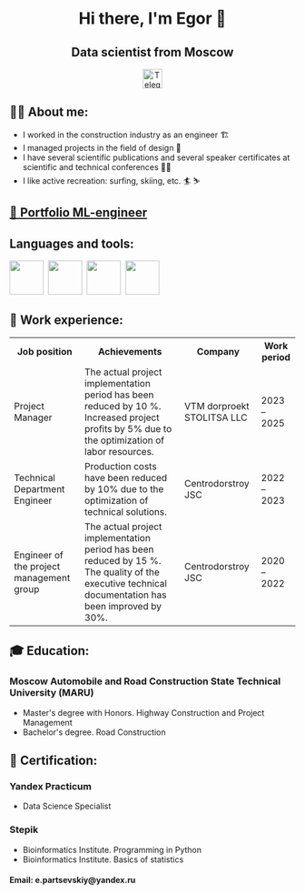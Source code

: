 <div id='header' align='center'>
  <h1> Hi there, I'm Egor &#128075; </h1>
    <h2> Data scientist from Moscow </h2>
</div>

<div id='socials' align='center'>
  <a href='https://t.me/gektor_ed'>
    <img src='https://user-images.githubusercontent.com/49933115/139837223-bf23d3a9-4638-4e17-994a-ac8678d5f517.png' alt='Telegram' width='34' height='34'>
  </a>
</div>

<div id='about_me'>
  <h2> &#128104;&#8205;&#128188; About me:</h2>
<ul>
  <li> I worked in the construction industry as an engineer 🏗 </li>
  <li> I managed projects in the field of design 📝 </li>
  <li> I have several scientific publications and several speaker certificates at scientific and technical conferences 🧑‍🔬 </li>
  <li> I like active recreation: surfing, skiing, etc. 🏄 ⛷️ </li>
</ul>
</div>

<div id='porfolio'>
  <a href='https://github.com/EPartsevskiy/Portfolio'>
  <h2> 📁 Portfolio ML-engineer </h2>
  </a>
</div>
    
<div id='tools'>
  <h2> Languages and tools:</h2>
    <img src='https://cdn.jsdelivr.net/gh/devicons/devicon@latest/icons/python/python-original.svg' width='60' height='60'/>&nbsp;
    <img src='https://cdn.jsdelivr.net/gh/devicons/devicon@latest/icons/postgresql/postgresql-original.svg' width='60' height='60'/>&nbsp;
    <img src='https://cdn.jsdelivr.net/gh/devicons/devicon@latest/icons/jupyter/jupyter-original.svg' width='60' height='60'/>&nbsp;
    <img src='https://cdn.jsdelivr.net/gh/devicons/devicon@latest/icons/git/git-original.svg' width='60' height='60'/>&nbsp;
</div>

<div id='experience'>
  <h2> 💼 Work experience: </h2>
  <table>
  <tr>
    <th> Job position </th>
    <th> Achievements </th>
    <th> Company </th>
    <th> Work period </th>
  </tr>
  <tr>
    <td> Project Manager </td>
    <td> The actual project implementation period has been reduced by 10 %. Increased project profits by 5% due to the optimization of labor resources. </td>
    <td> VTM dorproekt STOLITSA LLC </td>
    <td> 2023 – 2025 </td>
  </tr>
  <tr>
    <td> Technical Department Engineer </td>
    <td> Production costs have been reduced by 10% due to the optimization of technical solutions. </td>
    <td> Centrodorstroy JSC </td>
    <td> 2022 – 2023 </td>
  </tr>
  <tr>
    <td> Engineer of the project management group </td>
    <td> The actual project implementation period has been reduced by 15 %. The quality of the executive technical documentation has been improved by 30%. </td>
    <td> Centrodorstroy JSC </td>
    <td> 2020 – 2022 </td>
  </tr>
  </table>
</div>

<div id='education'>
<h2> 🎓 Education: </h2>
<h3> Moscow Automobile and Road Construction State Technical University (MARU) </h3>
<ul>
  <li> Master's degree with Honors. Highway Construction and Project Management </li>
  <li> Bachelor's degree. Road Construction </li>
</ul>
</div>

<div id='certification'>
<h2> 📜 Certification: </h2>
<h3> Yandex Practicum </h3>
<ul>
  <li> Data Science Specialist </li>
</ul>
<h3> Stepik </h3>
<ul>
  <li> Bioinformatics Institute. Programming in Python </li>
  <li> Bioinformatics Institute. Basics of statistics </li>
</ul>
</div>

<div id='contacts'>
<h4> Email: e.partsevskiy@yandex.ru </h4>
</div>
